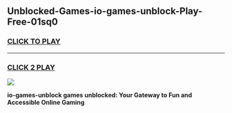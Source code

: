 
## Unblocked-Games-io-games-unblock-Play-Free-01sq0
<h3>
<a href="https://premium76.site?title=io-games-unblock&ref=19M">CLICK TO PLAY</a></h3>
<hr>

<h3>
<a href="https://premium76.site?title=io-games-unblock&ref=19M">CLICK 2 PLAY</a>
  
</h3>

<a href="https://premium76.site?title=io-games-unblock&ref=19M"><img src="https://clearcache.store/games.png"></a>


**io-games-unblock games unblocked: Your Gateway to Fun and Accessible Online Gaming**
